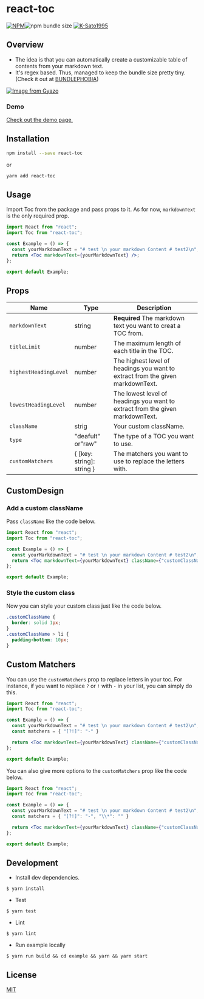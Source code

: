 # react-toc

[![NPM](https://img.shields.io/npm/v/react-toc.svg)](https://www.npmjs.com/package/react-toc)![npm bundle size](https://img.shields.io/bundlephobia/minzip/react-toc)
[![K-Sato1995](https://circleci.com/gh/K-Sato1995/react-toc.svg?style=shield)](https://app.circleci.com/pipelines/github/K-Sato1995/react-toc?branch=master)

## Overview

- The idea is that you can automatically create a customizable table of contents from your markdown text.
- It's regex based. Thus, managed to keep the bundle size pretty tiny.(Check it out at [BUNDLEPHOBIA](https://bundlephobia.com/package/react-toc))


[![Image from Gyazo](https://i.gyazo.com/3e63575305ea5c12e1d52b73a96cdfaa.gif)](https://gyazo.com/3e63575305ea5c12e1d52b73a96cdfaa)

### Demo

[Check out the demo page.](https://react-toc-k-sato1995.vercel.app/)

## Installation

```bash
npm install --save react-toc
```

or

```bash
yarn add react-toc
```

## Usage

Import Toc from the package and pass props to it. As for now, `markdownText` is the only required prop.

```jsx
import React from "react";
import Toc from "react-toc";

const Example = () => {
  const yourMarkdownText = "# test \n your markdown Content # test2\n";
  return <Toc markdownText={yourMarkdownText} />;
};

export default Example;
```

## Props

| Name                 | Type              | Description                                                                   |
| -------------------- | ----------------- | ----------------------------------------------------------------------------- |
| `markdownText`       | string            | **Required** The markdown text you want to creat a TOC from.                  |
| `titleLimit`         | number            | The maximum length of each title in the TOC.                                  |
| `highestHeadingLevel` | number            | The highest level of headings you want to extract from the given markdownText. |
| `lowestHeadingLevel` | number            | The lowest level of headings you want to extract from the given markdownText. |
| `className`          | strig             | Your custom className.                                                        |
| `type`               | "deafult" or"raw" | The type of a TOC you want to use.                                            |
| `customMatchers`     | { [key: string]: string } | The matchers you want to use to replace the letters with.             |

## CustomDesign

### Add a custom className

Pass `className` like the code below.

```jsx
import React from "react";
import Toc from "react-toc";

const Example = () => {
  const yourMarkdownText = "# test \n your markdown Content # test2\n";
  return <Toc markdownText={yourMarkdownText} className={"customClassName"} />;
};

export default Example;
```

### Style the custom class

Now you can style your custom class just like the code below.

```css
.customClassName {
  border: solid 1px;
}
.customClassName > li {
  padding-bottom: 10px;
}
```


## Custom Matchers

You can use the `customMatchers` prop to replace letters in your toc.
For instance, if you want to replace `?` or `!` with `-` in your list, you can simply do this.

```jsx
import React from "react";
import Toc from "react-toc";

const Example = () => {
  const yourMarkdownText = "# test \n your markdown Content # test2\n";
  const matchers = { "[?!]": "-" }

  return <Toc markdownText={yourMarkdownText} className={"customClassName"} customMatchers={matchers}/>;
};

export default Example;
```

You can also give more options to the `customMatchers` prop like the code below.

```jsx
import React from "react";
import Toc from "react-toc";

const Example = () => {
  const yourMarkdownText = "# test \n your markdown Content # test2\n";
  const matchers = { "[?!]": "-", "\\*": "" }

  return <Toc markdownText={yourMarkdownText} className={"customClassName"} customMatchers={matchers}/>;
};

export default Example;
```


## Development

- Install dev dependencies.

```
$ yarn install
```

- Test

```
$ yarn test
```

- Lint

```
$ yarn lint
```

- Run example locally

```
$ yarn run build && cd example && yarn && yarn start
```

## License

[MIT](https://github.com/K-Sato1995/react-toc/blob/master/LICENSE)

